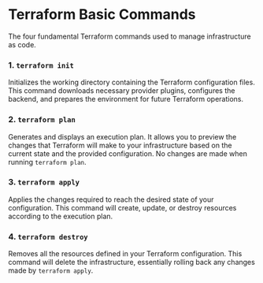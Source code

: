 # Terraform Basic Commands

The four fundamental Terraform commands used to manage infrastructure as code.

### 1. `terraform init`

Initializes the working directory containing the Terraform configuration files. This command downloads necessary provider plugins, configures the backend, and prepares the environment for future Terraform operations.

### 2. `terraform plan`

Generates and displays an execution plan. It allows you to preview the changes that Terraform will make to your infrastructure based on the current state and the provided configuration. No changes are made when running `terraform plan`.

### 3. `terraform apply`

Applies the changes required to reach the desired state of your configuration. This command will create, update, or destroy resources according to the execution plan.

### 4. `terraform destroy`

Removes all the resources defined in your Terraform configuration. This command will delete the infrastructure, essentially rolling back any changes made by `terraform apply`.
